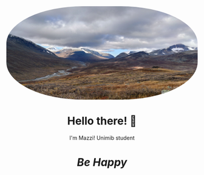 <img align='center' src="https://raw.githubusercontent.com/mazzi-ni/mazzi-ni/main/asstes/image_crop.jpg" style="border-radius: 40%; overflow: hidden;" >
<h1 align='center'> Hello there! 👋</h1>
<p align='center'>I'm Mazzi! Unimib student </p>

<h1 align='center'><i>Be Happy</i></h1>

